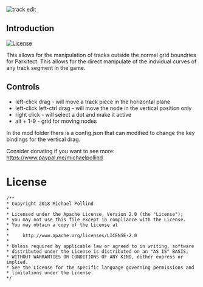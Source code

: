![track edit](https://steamuserimages-a.akamaihd.net/ugc/928177176931522825/BCA9A6EC3E858659AD9508937533CB62AB4256A3/)

## Introduction

[![License](https://img.shields.io/badge/License-Apache%202.0-blue.svg)](https://opensource.org/licenses/Apache-2.0)


This allows for the manipulation of tracks outside the normal grid boundries for Parkitect. This allows for the direct manipulate of the indvidual curves of any track segment in the game.

## Controls

- left-click drag - will move a track piece in the horizontal plane
- left-click left-ctrl drag - will move the node in the vertical position only 
- right click - will select a dot and make it active
- alt + 1-9 - grid for moving nodes

In the mod folder there is a config.json that can modified to change the key bindings for the vertical drag.

Consider donating if you want to see more: https://www.paypal.me/michaelpollind



# License

```
/**
* Copyright 2018 Michael Pollind
*
* Licensed under the Apache License, Version 2.0 (the "License");
* you may not use this file except in compliance with the License.
* You may obtain a copy of the License at
*
*     http://www.apache.org/licenses/LICENSE-2.0
*
* Unless required by applicable law or agreed to in writing, software
* distributed under the License is distributed on an "AS IS" BASIS,
* WITHOUT WARRANTIES OR CONDITIONS OF ANY KIND, either express or implied.
* See the License for the specific language governing permissions and
* limitations under the License.
*/

```
